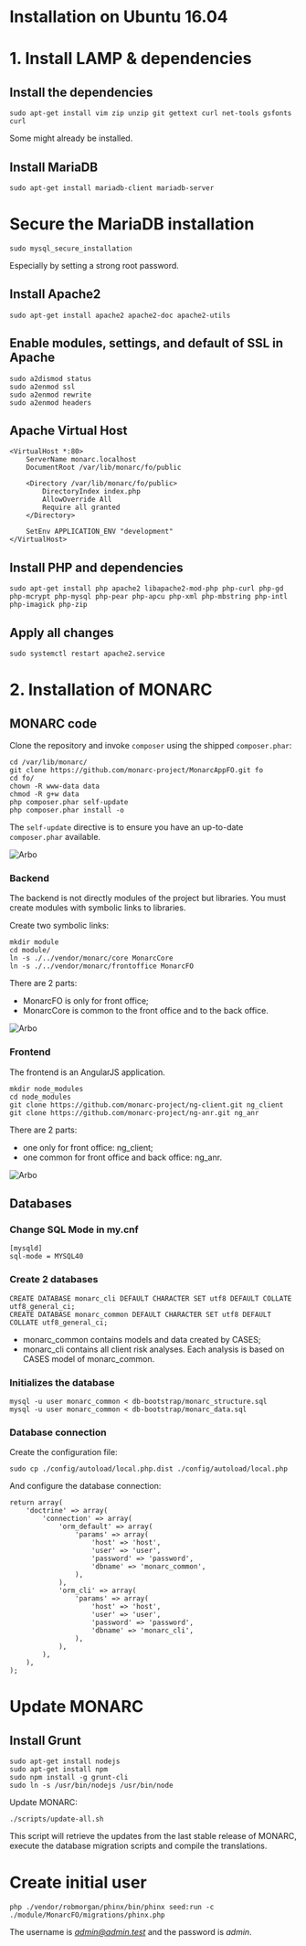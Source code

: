 Installation on Ubuntu 16.04
============================

# 1. Install LAMP & dependencies

## Install the dependencies

    sudo apt-get install vim zip unzip git gettext curl net-tools gsfonts curl

Some might already be installed.

## Install MariaDB

    sudo apt-get install mariadb-client mariadb-server

# Secure the MariaDB installation

    sudo mysql_secure_installation

Especially by setting a strong root password.

## Install Apache2

    sudo apt-get install apache2 apache2-doc apache2-utils

## Enable modules, settings, and default of SSL in Apache

    sudo a2dismod status
    sudo a2enmod ssl
    sudo a2enmod rewrite
    sudo a2enmod headers

## Apache Virtual Host

    <VirtualHost *:80>
        ServerName monarc.localhost
        DocumentRoot /var/lib/monarc/fo/public

        <Directory /var/lib/monarc/fo/public>
            DirectoryIndex index.php
            AllowOverride All
            Require all granted
        </Directory>

        SetEnv APPLICATION_ENV "development"
    </VirtualHost>


## Install PHP and dependencies

    sudo apt-get install php apache2 libapache2-mod-php php-curl php-gd php-mcrypt php-mysql php-pear php-apcu php-xml php-mbstring php-intl php-imagick php-zip

## Apply all changes

    sudo systemctl restart apache2.service



# 2. Installation of MONARC

## MONARC code

Clone the repository and invoke `composer` using the shipped `composer.phar`:

    cd /var/lib/monarc/
    git clone https://github.com/monarc-project/MonarcAppFO.git fo
    cd fo/
    chown -R www-data data
    chmod -R g+w data
    php composer.phar self-update
    php composer.phar install -o

The `self-update` directive is to ensure you have an up-to-date `composer.phar`
available.

![Arbo](pictures/arbo1.png "Arbo")


### Backend

The backend is not directly modules of the project but libraries.
You must create modules with symbolic links to libraries.

Create two symbolic links:

    mkdir module
    cd module/
    ln -s ./../vendor/monarc/core MonarcCore
    ln -s ./../vendor/monarc/frontoffice MonarcFO

There are 2 parts:

* MonarcFO is only for front office;
* MonarcCore is common to the front office and to the back office.


![Arbo](pictures/arbo2.png "Arbo")


### Frontend

The frontend is an AngularJS application.

    mkdir node_modules
    cd node_modules
    git clone https://github.com/monarc-project/ng-client.git ng_client
    git clone https://github.com/monarc-project/ng-anr.git ng_anr

There are 2 parts:

* one only for front office: ng_client;
* one common for front office and back office: ng_anr.


![Arbo](pictures/arbo3.png "Arbo")


## Databases

### Change SQL Mode in my.cnf

    [mysqld]
    sql-mode = MYSQL40

### Create 2 databases

    CREATE DATABASE monarc_cli DEFAULT CHARACTER SET utf8 DEFAULT COLLATE utf8_general_ci;
    CREATE DATABASE monarc_common DEFAULT CHARACTER SET utf8 DEFAULT COLLATE utf8_general_ci;

* monarc_common contains models and data created by CASES;
* monarc_cli contains all client risk analyses. Each analysis is based on CASES
  model of monarc_common.

### Initializes the database

    mysql -u user monarc_common < db-bootstrap/monarc_structure.sql
    mysql -u user monarc_common < db-bootstrap/monarc_data.sql

### Database connection

Create the configuration file:

    sudo cp ./config/autoload/local.php.dist ./config/autoload/local.php

And configure the database connection:

    return array(
        'doctrine' => array(
            'connection' => array(
                'orm_default' => array(
                    'params' => array(
                        'host' => 'host',
                        'user' => 'user',
                        'password' => 'password',
                        'dbname' => 'monarc_common',
                    ),
                ),
                'orm_cli' => array(
                    'params' => array(
                        'host' => 'host',
                        'user' => 'user',
                        'password' => 'password',
                        'dbname' => 'monarc_cli',
                    ),
                ),
            ),
        ),
    );



# Update MONARC

## Install Grunt

    sudo apt-get install nodejs
    sudo apt-get install npm
    sudo npm install -g grunt-cli
    sudo ln -s /usr/bin/nodejs /usr/bin/node


Update MONARC:

    ./scripts/update-all.sh

This script will retrieve the updates from the last stable release of MONARC,
execute the database migration scripts and compile the translations.


# Create initial user

    php ./vendor/robmorgan/phinx/bin/phinx seed:run -c ./module/MonarcFO/migrations/phinx.php


The username is *admin@admin.test* and the password is *admin*.
